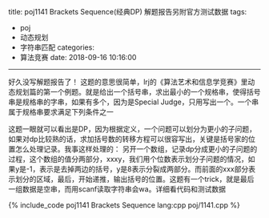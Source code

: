 title: poj1141 Brackets Sequence(经典DP) 解题报告另附官方测试数据
tags:
  - poj
  - 动态规划
  - 字符串匹配
categories:
  - 算法竞赛
date: 2018-09-16 10:16:00
---

好久没写解题报告了！
这题的意思很简单，lrj的《算法艺术和信息学竞赛》里动态规划篇的第一个例题。就是给出一个括号串，求出最小的一个规格串，使得括号串是规格串的字串，如果有多个，因为是Special Judge，只用写出一个。一个串属于规格串要求满足下列条件之一

这题一眼就可以看出是DP，因为根据定义，一个问题可以划分为更小的子问题，如果对dp比较熟的话，求加括号数的转移方程可以很容写出，关键是括号家的位置怎么处理记录。我事这样处理的：
另开一个数组，记录dp分成更小的子问题的过程，这个数组的值分两部分，xxxy，我们用个位数表示划分子问题的情况，如果y是-1，表示是去掉两边的括号，y是8表示分裂成两部分。而前面的xxx部分表示划分的区域，最后，开始递推，输出括号的位置。这题有一个trick，就是最后一组数据是空串，而用scanf读取字符串会wa。详细看代码和测试数据

{% include_code poj1141 Brackets Sequence lang:cpp poj/1141.cpp %}
